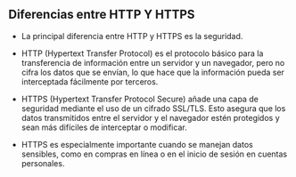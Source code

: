 ## Diferencias entre HTTP Y HTTPS

- La principal diferencia entre HTTP y HTTPS es la seguridad.
  
- HTTP (Hypertext Transfer Protocol) es el protocolo básico para la transferencia de información entre un servidor y un navegador, pero no cifra los datos que se envían, lo que hace que la información pueda ser interceptada fácilmente por terceros.

- HTTPS (Hypertext Transfer Protocol Secure) añade una capa de seguridad mediante el uso de un cifrado SSL/TLS. Esto asegura que los datos transmitidos entre el servidor y el navegador estén protegidos y sean más difíciles de interceptar o modificar. 

- HTTPS es especialmente importante cuando se manejan datos sensibles, como en compras en línea o en el inicio de sesión en cuentas personales.


